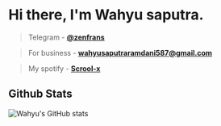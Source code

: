 

# **Hi there, I'm Wahyu saputra.**

> Telegram - **[@zenfrans](https://t.me/zenfrans)**

> For business - **wahyusaputraramdani587@gmail.com**

> My spotify - **[Scrool-x](https://open.spotify.com/user/316ps7xfvhwyjdsy5ugzhmfxhl74?si=8537cf7b43ad4811)**

## Github Stats
![Wahyu's GitHub stats](https://github-readme-stats.vercel.app/api?username=Wahyu213&show_icons=true&theme=synthwave)

